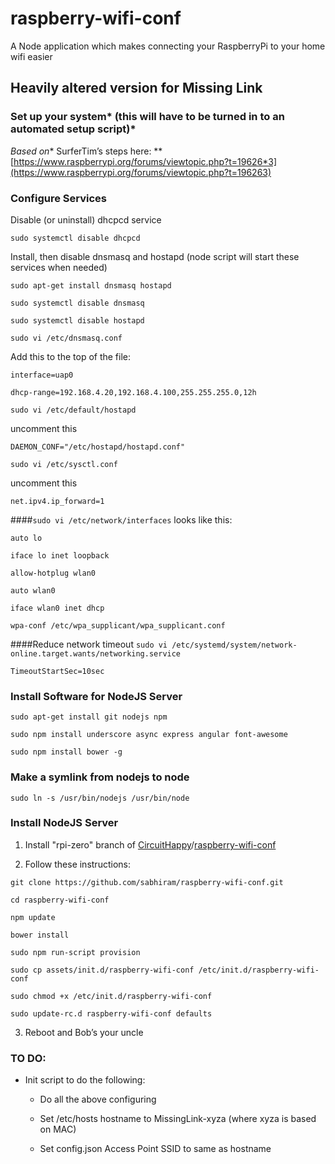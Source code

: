 # raspberry-wifi-conf

A Node application which makes connecting your RaspberryPi to your home wifi easier

## Heavily altered version for Missing Link

### Set up your system* (this will have to be turned in to an automated setup script)*

*Based on** SurferTim’s steps here: **[https://www.raspberrypi.org/forums/viewtopic.php?t=19626*3](https://www.raspberrypi.org/forums/viewtopic.php?t=196263)

### Configure Services

Disable (or uninstall) dhcpcd service

`sudo systemctl disable dhcpcd`

Install, then disable dnsmasq and hostapd (node script will start these services when needed)

`sudo apt-get install dnsmasq hostapd`

`sudo systemctl disable dnsmasq`

`sudo systemctl disable hostapd`


`sudo vi /etc/dnsmasq.conf`

Add this to the top of the file:

```
interface=uap0

dhcp-range=192.168.4.20,192.168.4.100,255.255.255.0,12h
```


`sudo vi /etc/default/hostapd`

uncomment this

`DAEMON_CONF="/etc/hostapd/hostapd.conf"`


`sudo vi /etc/sysctl.conf`

uncomment this

`net.ipv4.ip_forward=1`


####`sudo vi /etc/network/interfaces`
looks like this:

```
auto lo

iface lo inet loopback

allow-hotplug wlan0

auto wlan0

iface wlan0 inet dhcp

wpa-conf /etc/wpa_supplicant/wpa_supplicant.conf
```

####Reduce network timeout
`sudo vi /etc/systemd/system/network-online.target.wants/networking.service`

`TimeoutStartSec=10sec`


### Install Software for NodeJS Server

`sudo apt-get install git nodejs npm`

`sudo npm install underscore async express angular font-awesome`

`sudo npm install bower -g`

### Make a symlink from nodejs to node

`sudo ln -s /usr/bin/nodejs /usr/bin/node`

### Install NodeJS Server

1. Install "rpi-zero" branch of [CircuitHappy](https://github.com/CircuitHappy)/[raspberry-wifi-conf](https://github.com/CircuitHappy/raspberry-wifi-conf)

2. Follow these instructions:

`git clone https://github.com/sabhiram/raspberry-wifi-conf.git`

`cd raspberry-wifi-conf`

`npm update`

`bower install`

`sudo npm run-script provision`

`sudo cp assets/init.d/raspberry-wifi-conf /etc/init.d/raspberry-wifi-conf`

`sudo chmod +x /etc/init.d/raspberry-wifi-conf`

`sudo update-rc.d raspberry-wifi-conf defaults`

3. Reboot and Bob’s your uncle

### TO DO:

* Init script to do the following:

    * Do all the above configuring

    * Set /etc/hosts hostname to MissingLink-xyza (where xyza is based on MAC)

    * Set config.json Access Point SSID to same as hostname
